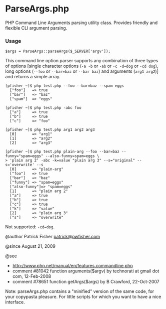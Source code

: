 ParseArgs.php
===============

PHP Command Line Arguments parsing utility class. Provides friendly and flexible CLI argument parsing.

### Usage

    $args = ParseArgs::parseArgs($_SERVER['argv']);

This command line option parser supports any combination of three types of options
[single character options (`-a -b` or `-ab` or `-c -d=dog` or `-cd dog`),
long options (`--foo` or `--bar=baz` or `--bar baz`)
and arguments (`arg1 arg2`)] and returns a simple array.

    [pfisher ~]$ php test.php --foo --bar=baz --spam eggs
      ["foo"]   => true
      ["bar"]   => "baz"
      ["spam"]  => "eggs"

    [pfisher ~]$ php test.php -abc foo
      ["a"]     => true
      ["b"]     => true
      ["c"]     => "foo"

    [pfisher ~]$ php test.php arg1 arg2 arg3
      [0]       => "arg1"
      [1]       => "arg2"
      [2]       => "arg3"

    [pfisher ~]$ php test.php plain-arg --foo --bar=baz --funny="spam=eggs" --also-funny=spam=eggs \
    > 'plain arg 2' -abc -k=value "plain arg 3" --s="original" --s='overwrite' --s
      [0]       => "plain-arg"
      ["foo"]   => true
      ["bar"]   => "baz"
      ["funny"] => "spam=eggs"
      ["also-funny"]=> "spam=eggs"
      [1]       => "plain arg 2"
      ["a"]     => true
      ["b"]     => true
      ["c"]     => true
      ["k"]     => "value"
      [2]       => "plain arg 3"
      ["s"]     => "overwrite"

Not supported: `-cd=dog`.

@author              Patrick Fisher <patrick@pwfisher.com>

@since               August 21, 2009

@see
* http://www.php.net/manual/en/features.commandline.php
* comment #81042 function arguments($argv) by technorati at gmail dot com, 12-Feb-2008
* comment #78651 function getArgs($args) by B Crawford, 22-Oct-2007

Note: parseArgs.php contains a "minified" version of the same code, for your copypasta pleasure.
For little scripts for which you want to have a nice interface.

